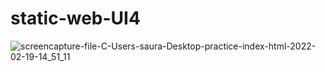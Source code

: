 # static-web-UI4

![screencapture-file-C-Users-saura-Desktop-practice-index-html-2022-02-19-14_51_11](https://user-images.githubusercontent.com/98261745/154795016-83a2a26c-9855-466e-9b85-53dc322ac95d.png)
